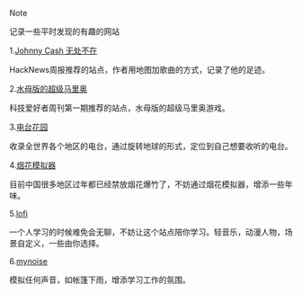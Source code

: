 > [!note]
> 记录一些平时发现的有趣的网站

1.[Johnny Cash 无处不在](http://www.johnnycashhasbeeneverywhere.com/)  

HackNews周报推荐的站点，作者用地图加歌曲的方式，记录了他的足迹。

2.[水母版的超级马里奥](https://jellymar.io/)

科技爱好者周刊第一期推荐的站点，水母版的超级马里奥游戏。

3.[电台花园](http://radio.garden/)

收录全世界各个地区的电台，通过旋转地球的形式，定位到自己想要收听的电台。

4.[烟花模拟器](https://fireworks.nianbroken.top/)

目前中国很多地区过年都已经禁放烟花爆竹了，不妨通过烟花模拟器，增添一些年味。

5.[lofi](https://lofi.co/)

一个人学习的时候难免会无聊，不妨让这个站点陪你学习。轻音乐，动漫人物，场景自定义，一些由你选择。

6.[mynoise](https://mynoise.net/)

模拟任何声音，如帐篷下雨，增添学习工作的氛围。